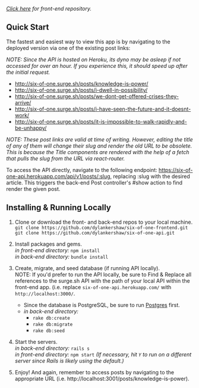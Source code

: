 *[Click here](https://github.com/dylankershaw/six-of-one-frontend) for front-end repository.*

## Quick Start
The fastest and easiest way to view this app is by navigating to the deployed version via one of the existing post links:

*NOTE: Since the API is hosted on Heroku, its dyno may be asleep if not accessed for over an hour. If you experience this, it should speed up after the initial request.*

  * http://six-of-one.surge.sh/posts/knowledge-is-power/
  * http://six-of-one.surge.sh/posts/i-dwell-in-possibility/
  * http://six-of-one.surge.sh/posts/we-dont-get-offered-crises-they-arrive/
  * http://six-of-one.surge.sh/posts/i-have-seen-the-future-and-it-doesnt-work/
  * http://six-of-one.surge.sh/posts/it-is-impossible-to-walk-rapidly-and-be-unhappy/
  
  *NOTE: These post links are valid at time of writing. However, editing the title of any of them will change their slug and render the old URL to be obsolete. This is because the Title components are rendered with the help of a fetch that pulls the slug from the URL via react-router.*
  
To access the API directly, navigate to the following endpoint: https://six-of-one-api.herokuapp.com/api/v1/posts/:slug, replacing :slug with the desired article. This triggers the back-end Post controller's #show action to find render the given post.

## Installing & Running Locally
1. Clone or download the front- and back-end repos to your local machine.
<br /> `git clone https://github.com/dylankershaw/six-of-one-frontend.git`
<br /> `git clone https://github.com/dylankershaw/six-of-one-api.git`

2. Install packages and gems.
<br /> *in front-end directory:* `npm install`
<br /> *in back-end directory:* `bundle install`

3. Create, migrate, and seed database (if running API locally).
<br /> NOTE: If you'd prefer to run the API locally, be sure to Find & Replace all references to the surge.sh API with the path of your local API within the front-end app. (i.e. replace `six-of-one-api.herokuapp.com/` with `http://localhost:3000/`.
    * Since the database is PostgreSQL, be sure to run [Postgres](https://www.postgresql.org/) first.
    * *in back-end directory:*
      * `rake db:create`
      * `rake db:migrate`
      * `rake db:seed`
      
4. Start the servers.
<br /> *in back-end directory:* `rails s`
<br /> *in front-end directory:* `npm start` *(If necessary, hit `Y` to run on a different server since Rails is likely using the default.)*
5. Enjoy! And again, remember to access posts by navigating to the appropriate URL (i.e. http://localhost:3001/posts/knowledge-is-power).
